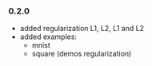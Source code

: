 ### 0.2.0
- added regularization L1, L2, L1 and L2
- added examples:
    - mnist 
    - square (demos regularization)
